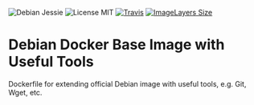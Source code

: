 ![Debian Jessie](https://img.shields.io/badge/Debian-Jessie-brightgreen.svg?style=flat-square) 
![License MIT](https://img.shields.io/badge/license-MIT-blue.svg?style=flat-square) 
[![Travis](https://img.shields.io/travis/Servivum/docker-debian.svg?style=flat-square)](https://travis-ci.org/Servivum/docker-debian?style=flat-square)
[![ImageLayers Size](https://img.shields.io/imagelayers/image-size/servivum/debian/latest.svg?style=flat-square)](https://imagelayers.io/?images=servivum/debian:latest)

# Debian Docker Base Image with Useful Tools

Dockerfile for extending official Debian image with useful tools, e.g. Git, Wget, etc.